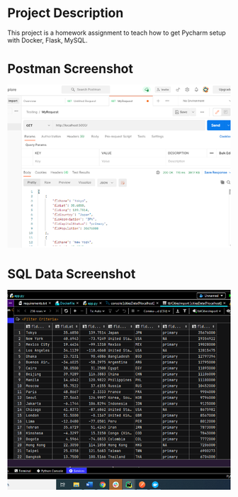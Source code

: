 # Project Description 
This project is a homework assignment to teach how to get Pycharm setup with Docker, Flask, MySQL.
# Postman Screenshot
![postman request output](screenshots/postman.png) 
# SQL Data Screenshot
![pycharm data query](screenshots/query.png)